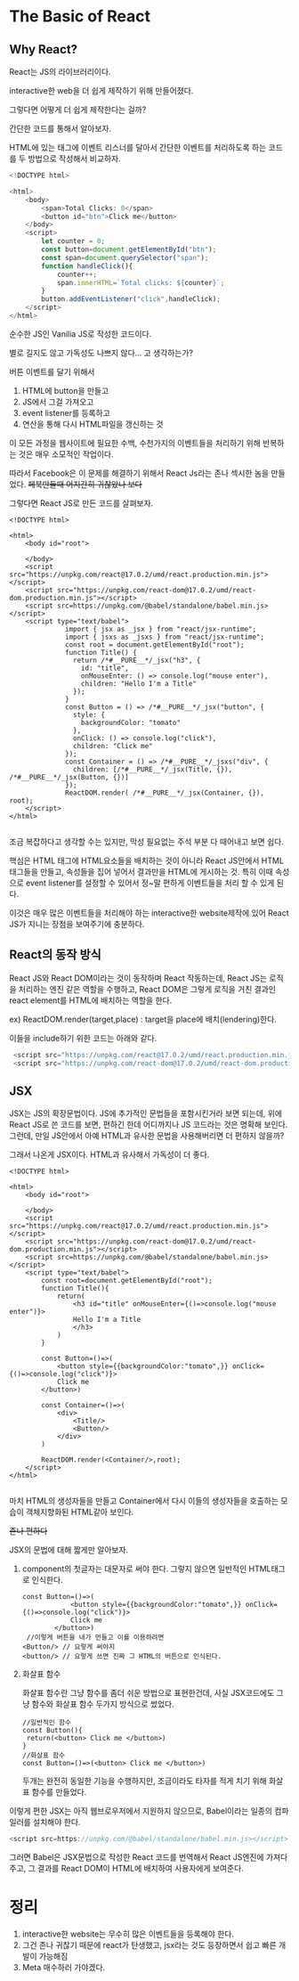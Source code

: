 # The Basic of React



## Why React?

React는 JS의 라이브러리이다.

interactive한 web을 더 쉽게 제작하기 위해 만들어졌다.

그렇다면 어떻게 더 쉽게 제작한다는 걸까?

간단한 코드를 통해서 알아보자.



HTML에 있는 태그에 이벤트 리스너를 달아서 간단한 이벤트를 처리하도록 하는 코드를 두 방법으로 작성해서 비교하자.

```js
<!DOCTYPE html>

<html>
    <body>
        <span>Total Clicks: 0</span>
        <button id="btn">Click me</button>
    </body>
    <script> 
        let counter = 0;
        const button=document.getElementById("btn");
        const span=document.querySelector("span");
        function handleClick(){
            counter++;
            span.innerHTML=`Total clicks: ${counter}`; 
        }
        button.addEventListener("click",handleClick);
    </script>
</html>
```

순수한 JS인 Vanilia JS로 작성한 코드이다. 

별로 길지도 않고 가독성도 나쁘지 않다... 고 생각하는가?

버튼 이벤트를 달기 위해서

1. HTML에 button을 만들고
2. JS에서 그걸 가져오고
3. event listener를 등록하고
4. 연산을 통해 다시 HTML파일을 갱신하는 것

이 모든 과정을 웹사이트에 필요한 수백, 수천가지의 이벤트들을 처리하기 위해 반복하는 것은 매우 소모적인 작업이다.

따라서 Facebook은 이 문제를 해결하기 위해서 React Js라는 존나 섹시한 놈을 만들었다. ~~페북만들때 어지간히 귀찮았나 보다~~



그렇다면 React JS로 만든 코드를 살펴보자.

```react
<!DOCTYPE html>

<html>
    <body id="root">

    </body>
    <script src="https://unpkg.com/react@17.0.2/umd/react.production.min.js"></script>
    <script src="https://unpkg.com/react-dom@17.0.2/umd/react-dom.production.min.js"></script>
    <script src=https://unpkg.com/@babel/standalone/babel.min.js></script>
    <script type="text/babel">
              import { jsx as _jsx } from "react/jsx-runtime";
              import { jsxs as _jsxs } from "react/jsx-runtime";
              const root = document.getElementById("root");
              function Title() {
                return /*#__PURE__*/_jsx("h3", {
                  id: "title",
                  onMouseEnter: () => console.log("mouse enter"),
                  children: "Hello I'm a Title"
                });
              }
              const Button = () => /*#__PURE__*/_jsx("button", {
                style: {
                  backgroundColor: "tomato"
                },
                onClick: () => console.log("click"),
                children: "Click me"
              });
              const Container = () => /*#__PURE__*/_jsxs("div", {
                children: [/*#__PURE__*/_jsx(Title, {}), /*#__PURE__*/_jsx(Button, {})]
              });
              ReactDOM.render( /*#__PURE__*/_jsx(Container, {}), root);
    </script>
</html>


```

조금 복잡하다고 생각할 수는 있지만, 막성 필요없는 주석 부분 다 때어내고 보면 쉽다.

핵심은 HTML 태그에 HTML요소들을 배치하는 것이 아니라 React JS안에서 HTML태그들을 만들고, 속성들을 집어 넣어서 결과만을 HTML에 게시하는 것.  특히 이때 속성으로 event listener를 설정할 수 있어서 정~말 편하게 이벤트들을 처리 할 수 있게 된다.

이것은 매우 많은 이벤트들을 처리해야 하는 interactive한 website제작에 있어 React JS가 지니는 장점을 보여주기에 충분하다.



## React의 동작 방식

React JS와 React DOM이라는 것이 동작하며 React 작동하는데, React JS는 로직을 처리하는 엔진 같은 역할을 수행하고, React DOM은 그렇게 로직을 거친 결과인 react element를 HTML에 배치하는 역할을 한다.

ex) ReactDOM.render(target,place) : target을 place에 배치(lendering)한다.

이들을 include하기 위한 코드는 아래와 같다.

```js
 <script src="https://unpkg.com/react@17.0.2/umd/react.production.min.js"></script>
 <script src="https://unpkg.com/react-dom@17.0.2/umd/react-dom.production.min.js"></script>
```



## JSX

JSX는 JS의 확장문법이다. JS에 추가적인 문법들을 포함시킨거라 보면 되는데, 위에 React JS로 쓴 코드를 보면, 편하긴 한데 어디까지나 JS 코드라는 것은 명확해 보인다. 그런데, 만일 JS안에서 아예 HTML과 유사한 문법을 사용해버리면 더 편하지 않을까? 

그래서 나온게 JSX이다. HTML과 유사해서 가독성이 더 좋다.

```react
<!DOCTYPE html>

<html>
    <body id="root">

    </body>
    <script src="https://unpkg.com/react@17.0.2/umd/react.production.min.js"></script>
    <script src="https://unpkg.com/react-dom@17.0.2/umd/react-dom.production.min.js"></script>
    <script src=https://unpkg.com/@babel/standalone/babel.min.js></script>
    <script type="text/babel">
        const root=document.getElementById("root");
        function Title(){
            return(
                <h3 id="title" onMouseEnter={()=>console.log("mouse enter")}>
                Hello I'm a Title
                </h3>
            )
        }
            
        const Button=()=>(
            <button style={{backgroundColor:"tomato",}} onClick={()=>console.log("click")}>
            Click me
        </button>)
      
        const Container=()=>(
            <div>
                <Title/>
                <Button/>
            </div>
        )
       
        ReactDOM.render(<Container/>,root);
    </script>
</html>


```

마치 HTML의 생성자들을 만들고 Container에서 다시 이들의 생성자들을 호출하는 모습이 객체지향화된 HTML같아 보인다.

~~존나 편하다~~



JSX의 문법에 대해 짧게만 알아보자.

1. component의 첫글자는 대문자로 써야 한다. 그렇지 않으면 일반적인 HTML태그로 인식한다.

   ```react
   const Button=()=>(
               <button style={{backgroundColor:"tomato",}} onClick={()=>console.log("click")}>
               Click me
           </button>)
    //이렇게 버튼을 내가 먼들고 이를 이용하려면
   <Button/> // 요렇게 써야지
   <button/> // 요렇게 쓰면 진짜 그 HTML의 버튼으로 인식된다.
   ```

2. 화살표 함수

   화살표 함수란 그냥 함수를 좀더 쉬운 방법으로 표현한건데, 사실 JSX코드에도 그냥 함수와 화살표 함수 두가지 방식으로 썼었다.

   ```react
   //일반적인 함수
   const Button(){ 
   	return(<button> Click me </button>)
   }
   //화살표 함수
   const Button=()=>(<button> Click me </button>)
   ```

   두개는 완전히 동일한 기능을 수행하지만, 조금이라도 타자를 적게 치기 위해 화살표 함수를 만들었다.

   

이렇게 편한 JSX는 아직 웹브로우저에서 지원하지 않으므로,  Babel이라는 일종의 컴파일러를 설치해야 한다.

```js
<script src=https://unpkg.com/@babel/standalone/babel.min.js></script>
```

그러면 Babel은 JSX문법으로 작성한 React 코드를 번역해서 React JS엔진에 가져다 주고, 그 결과를 React DOM이 HTML에 배치하여 사용자에게 보여준다.



# 정리

1. interactive한 website는 무수히 많은 이벤트들을 등록해야 한다.
2. 그건 존나 귀찮기 때문에 react가 탄생했고, jsx라는 것도 등장하면서 쉽고 빠른 개발이 가능해짐
3. Meta 매수하러 가야겠다.